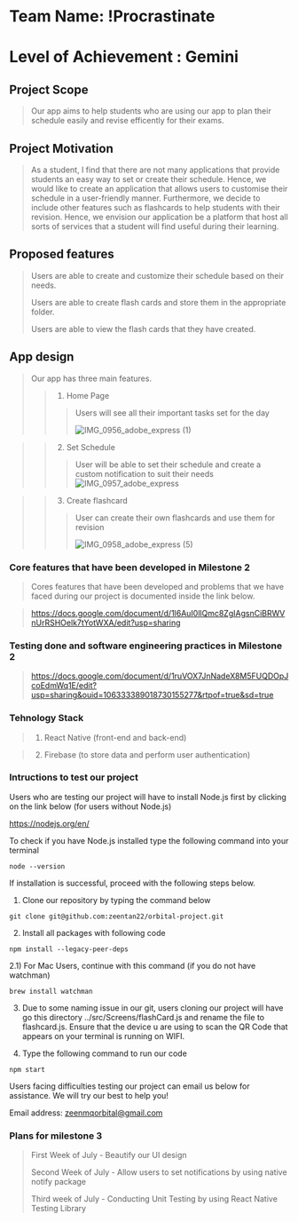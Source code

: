 # Team Name: !Procrastinate
# Level of Achievement : Gemini

## Project Scope
> Our app aims to help students who are using our app to plan their schedule easily and revise efficently for their exams.

## Project Motivation
> As a student, I find that there are not many applications that provide students an easy way to set or create their schedule. 
> Hence, we would like to create an application that allows users to customise their schedule in a user-friendly manner. Furthermore,
> we decide to include other features such as flashcards to help students with their revision. Hence, we envision our application
> be a platform that host all sorts of services that a student will find useful during their learning.

## Proposed features
> Users are able to create and customize their schedule based on their needs.
> 
> Users are able to create flash cards and store them in the appropriate folder.
> 
> Users are able to view the flash cards that they have created.

## App design
> Our app has three main features. 
>>  1) Home Page
>>> Users will see all their important tasks set for the day
>>> 
>>> ![IMG_0956_adobe_express (1)](https://user-images.githubusercontent.com/98390645/170870453-b5ebb8d9-39c9-4d39-96f1-c7dc0f81c06d.jpeg)

>> 2) Set Schedule
>>>  User will be able to set their schedule and create a custom notification to suit their needs
>>>  ![IMG_0957_adobe_express](https://user-images.githubusercontent.com/98390645/170870546-6ef62561-8439-4a9b-a53d-ad5c8c6a6cdf.jpeg)

>> 3) Create flashcard 
>>> User can create their own flashcards and use them for revision 
>>> 
>>>![IMG_0958_adobe_express (5)](https://user-images.githubusercontent.com/98390645/170870478-f1d6b8f7-1c72-48e9-8d71-0d5b141ecbe0.jpeg)


### Core features that have been developed in Milestone 2

> Cores features that have been developed and problems that we have faced during our project is documented inside the link below.

> https://docs.google.com/document/d/1l6AuI0llQmc8ZgIAgsnCiBRWVnUrRSHOelk7tYotWXA/edit?usp=sharing

### Testing done and software engineering practices in Milestone 2

> https://docs.google.com/document/d/1ruVOX7JnNadeX8M5FUQDOpJcoEdmWq1E/edit?usp=sharing&ouid=106333389018730155277&rtpof=true&sd=true

### Tehnology Stack

> 1) React Native (front-end and back-end)

> 2) Firebase (to store data and perform user authentication)




### Intructions to test our project

 Users who are testing our project will have to install Node.js first by clicking on the link below (for users without Node.js)
 
 https://nodejs.org/en/
 
 To check if you have Node.js installed type the following command into your terminal
 
 ```node --version```
 
 If installation is successful, proceed with the following steps below.
 
 1) Clone our repository by typing the command below
 
 ```git clone git@github.com:zeentan22/orbital-project.git```

 2) Install all packages with following code

 ```npm install --legacy-peer-deps```
 
 2.1) For Mac Users, continue with this command (if you do not have watchman)
 
 ```brew install watchman``` 
 
 3) Due to some naming issue in our git, users cloning our project will have go this directory ../src/Screens/flashCard.js and rename the file to flashcard.js. Ensure that the device u are using to scan the QR Code that appears on your terminal is running on WIFI.
 
 4) Type the following command to run our code
 
 ```npm start```
 
 Users facing difficulties testing our project can email us below for assistance. We will try our best to help you!
 
 Email address: zeenmqorbital@gmail.com
 
 ### Plans for milestone 3
 > First Week of July - Beautify our UI design
 >
 > Second Week of July - Allow users to set notifications by using native notify package
 >
 > Third week of July - Conducting Unit Testing by using React Native Testing Library 
